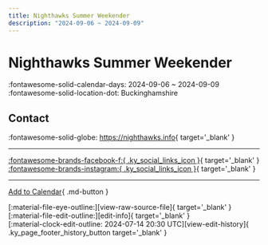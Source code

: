 ```yaml
---
title: Nighthawks Summer Weekender
description: "2024-09-06 ~ 2024-09-09"
---
```


# Nighthawks Summer Weekender 

:fontawesome-solid-calendar-days: 2024-09-06 ~ 2024-09-09  
:fontawesome-solid-location-dot: Buckinghamshire  

## Contact

:fontawesome-solid-globe: <https://nighthawks.info>{ target='_blank' }  

---

 [:fontawesome-brands-facebook-f:{ .ky_social_links_icon }](https://www.facebook.com/events/357946137179298){ target='_blank' } [:fontawesome-brands-instagram:{ .ky_social_links_icon }](https://instagram.com/nighthawksweekender){ target='_blank' }

---

[Add to Calendar](https://swing.news/ics/en/2024/uk/nighthawks-summer-weekender-2024.ics){ .md-button }

<div class="ky_page_footer" markdown>
<div class="ky_page_footer_trailing" markdown="span">
[:material-file-eye-outline:][view-raw-source-file]{ target='_blank' }
[:material-file-edit-outline:][edit-info]{ target='_blank' }
</div>
<div class="ky_page_footer_leading" markdown="span">
[:material-clock-edit-outline: 2024-07-14 20:30 UTC][view-edit-history]{ .ky_page_footer_history_button target='_blank' }
</div>
</div>

[view-raw-source-file]: https://github.com/swingdance/events/blob/main/2024/uk/nighthawks-summer-weekender-2024.json "View Raw Source File"
[edit-info]: https://github.com/swingdance/events/issues/new?assignees=&labels=update+event&projects=&template=03-update_entity.yml&title=%5B2024%2Fuk%5D%20Nighthawks%20Summer%20Weekender&region=uk&year=2024&id=nighthawks-summer-weekender-2024&name=Nighthawks%20Summer%20Weekender&org_id= "Edit Info"

[view-edit-history]: https://github.com/swingdance/events/commits/main/2024/uk/nighthawks-summer-weekender-2024.json "View Edit History"
